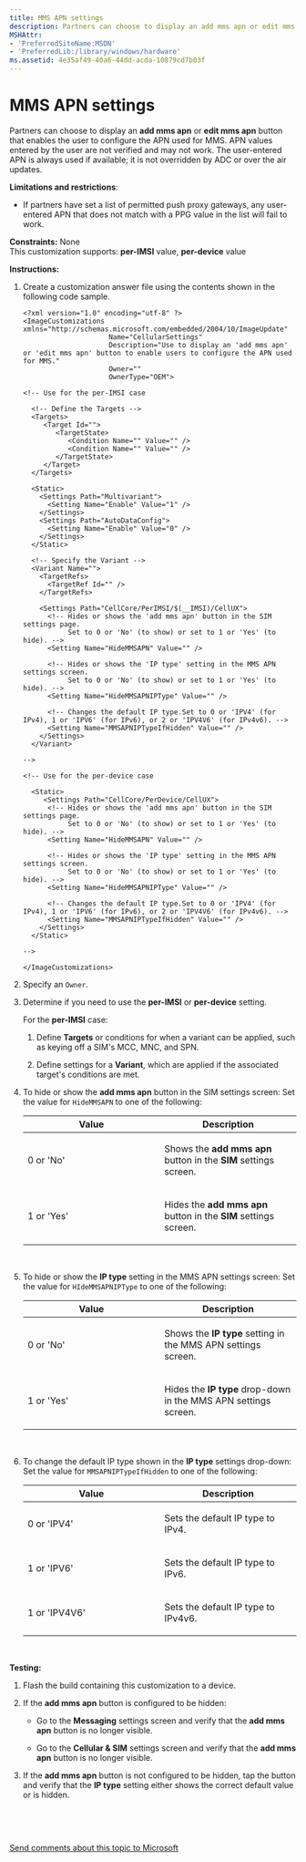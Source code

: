 ```yaml
---
title: MMS APN settings
description: Partners can choose to display an add mms apn or edit mms apn button that enables the user to configure the APN used for MMS.
MSHAttr:
- 'PreferredSiteName:MSDN'
- 'PreferredLib:/library/windows/hardware'
ms.assetid: 4e35af49-40a6-44dd-acda-10879cd7b03f
---
```


# MMS APN settings


Partners can choose to display an **add mms apn** or **edit mms apn** button that enables the user to configure the APN used for MMS. APN values entered by the user are not verified and may not work. The user-entered APN is always used if available; it is not overridden by ADC or over the air updates.

**Limitations and restrictions**:

-   If partners have set a list of permitted push proxy gateways, any user-entered APN that does not match with a PPG value in the list will fail to work.

<a href="" id="constraints---none"></a>**Constraints:** None  
This customization supports: **per-IMSI** value, **per-device** value

<a href="" id="instructions-"></a>**Instructions:**  
1.  Create a customization answer file using the contents shown in the following code sample.

    ``` syntax
    <?xml version="1.0" encoding="utf-8" ?>  
    <ImageCustomizations xmlns="http://schemas.microsoft.com/embedded/2004/10/ImageUpdate"  
                         Name="CellularSettings"  
                         Description="Use to display an 'add mms apn' or 'edit mms apn' button to enable users to configure the APN used for MMS."  
                         Owner=""  
                         OwnerType="OEM"> 

    <!-- Use for the per-IMSI case 
      
      <!-- Define the Targets --> 
      <Targets>
         <Target Id="">
            <TargetState>
               <Condition Name="" Value="" />
               <Condition Name="" Value="" />
            </TargetState>
         </Target>
      </Targets>
      
      <Static>
        <Settings Path="Multivariant">
          <Setting Name="Enable" Value="1" />
        </Settings>
        <Settings Path="AutoDataConfig">
          <Setting Name="Enable" Value="0" />
        </Settings>
      </Static>

      <!-- Specify the Variant -->
      <Variant Name=""> 
        <TargetRefs>
          <TargetRef Id="" /> 
        </TargetRefs>
     
        <Settings Path="CellCore/PerIMSI/$(__IMSI)/CellUX">   
          <!-- Hides or shows the 'add mms apn' button in the SIM settings page.
               Set to 0 or 'No' (to show) or set to 1 or 'Yes' (to hide). -->
          <Setting Name="HideMMSAPN" Value="" />      

          <!-- Hides or shows the 'IP type' setting in the MMS APN settings screen.
               Set to 0 or 'No' (to show) or set to 1 or 'Yes' (to hide). -->
          <Setting Name="HideMMSAPNIPType" Value="" />  

          <!-- Changes the default IP type.Set to 0 or 'IPV4' (for IPv4), 1 or 'IPV6' (for IPv6), or 2 or 'IPV4V6' (for IPv4v6). -->
          <Setting Name="MMSAPNIPTypeIfHidden" Value="" />   
        </Settings>  
      </Variant>

    -->

    <!-- Use for the per-device case

      <Static>  
         <Settings Path="CellCore/PerDevice/CellUX">  
          <!-- Hides or shows the 'add mms apn' button in the SIM settings page.
               Set to 0 or 'No' (to show) or set to 1 or 'Yes' (to hide). -->
          <Setting Name="HideMMSAPN" Value="" />   

          <!-- Hides or shows the 'IP type' setting in the MMS APN settings screen.
               Set to 0 or 'No' (to show) or set to 1 or 'Yes' (to hide). -->
          <Setting Name="HideMMSAPNIPType" Value="" />   

          <!-- Changes the default IP type.Set to 0 or 'IPV4' (for IPv4), 1 or 'IPV6' (for IPv6), or 2 or 'IPV4V6' (for IPv4v6). -->
          <Setting Name="MMSAPNIPTypeIfHidden" Value="" />     
        </Settings>  
      </Static>

    -->

    </ImageCustomizations>
    ```

2.  Specify an `Owner`.

3.  Determine if you need to use the **per-IMSI** or **per-device** setting.

    For the **per-IMSI** case:

    1.  Define **Targets** or conditions for when a variant can be applied, such as keying off a SIM's MCC, MNC, and SPN.

    2.  Define settings for a **Variant**, which are applied if the associated target's conditions are met.

4.  To hide or show the **add mms apn** button in the SIM settings screen: Set the value for `HideMMSAPN` to one of the following:

    <table>
    <colgroup>
    <col width="50%" />
    <col width="50%" />
    </colgroup>
    <thead>
    <tr class="header">
    <th>Value</th>
    <th>Description</th>
    </tr>
    </thead>
    <tbody>
    <tr class="odd">
    <td><p>0 or 'No'</p></td>
    <td><p>Shows the <strong>add mms apn</strong> button in the <strong>SIM</strong> settings screen.</p></td>
    </tr>
    <tr class="even">
    <td><p>1 or 'Yes'</p></td>
    <td><p>Hides the <strong>add mms apn</strong> button in the <strong>SIM</strong> settings screen.</p></td>
    </tr>
    </tbody>
    </table>

     

5.  To hide or show the **IP type** setting in the MMS APN settings screen: Set the value for `HIdeMMSAPNIPType` to one of the following:

    <table>
    <colgroup>
    <col width="50%" />
    <col width="50%" />
    </colgroup>
    <thead>
    <tr class="header">
    <th>Value</th>
    <th>Description</th>
    </tr>
    </thead>
    <tbody>
    <tr class="odd">
    <td><p>0 or 'No'</p></td>
    <td><p>Shows the <strong>IP type</strong> setting in the MMS APN settings screen.</p></td>
    </tr>
    <tr class="even">
    <td><p>1 or 'Yes'</p></td>
    <td><p>Hides the <strong>IP type</strong> drop-down in the MMS APN settings screen.</p></td>
    </tr>
    </tbody>
    </table>

     

6.  To change the default IP type shown in the **IP type** settings drop-down: Set the value for `MMSAPNIPTypeIfHidden` to one of the following:

    <table>
    <colgroup>
    <col width="50%" />
    <col width="50%" />
    </colgroup>
    <thead>
    <tr class="header">
    <th>Value</th>
    <th>Description</th>
    </tr>
    </thead>
    <tbody>
    <tr class="odd">
    <td><p>0 or 'IPV4'</p></td>
    <td><p>Sets the default IP type to IPv4.</p></td>
    </tr>
    <tr class="even">
    <td><p>1 or 'IPV6'</p></td>
    <td><p>Sets the default IP type to IPv6.</p></td>
    </tr>
    <tr class="odd">
    <td><p>1 or 'IPV4V6'</p></td>
    <td><p>Sets the default IP type to IPv4v6.</p></td>
    </tr>
    </tbody>
    </table>

     

<a href="" id="testing-"></a>**Testing:**  
1.  Flash the build containing this customization to a device.

2.  If the **add mms apn** button is configured to be hidden:

    -   Go to the **Messaging** settings screen and verify that the **add mms apn** button is no longer visible.

    -   Go to the **Cellular & SIM** settings screen and verify that the **add mms apn** button is no longer visible.

3.  If the **add mms apn** button is not configured to be hidden, tap the button and verify that the **IP type** setting either shows the correct default value or is hidden.

 

 

[Send comments about this topic to Microsoft](mailto:wsddocfb@microsoft.com?subject=Documentation%20feedback%20%5Bp_phCustomization\p_phCustomization%5D:%20MMS%20APN%20settings%20%20RELEASE:%20%289/7/2016%29&body=%0A%0APRIVACY%20STATEMENT%0A%0AWe%20use%20your%20feedback%20to%20improve%20the%20documentation.%20We%20don't%20use%20your%20email%20address%20for%20any%20other%20purpose,%20and%20we'll%20remove%20your%20email%20address%20from%20our%20system%20after%20the%20issue%20that%20you're%20reporting%20is%20fixed.%20While%20we're%20working%20to%20fix%20this%20issue,%20we%20might%20send%20you%20an%20email%20message%20to%20ask%20for%20more%20info.%20Later,%20we%20might%20also%20send%20you%20an%20email%20message%20to%20let%20you%20know%20that%20we've%20addressed%20your%20feedback.%0A%0AFor%20more%20info%20about%20Microsoft's%20privacy%20policy,%20see%20http://privacy.microsoft.com/default.aspx. "Send comments about this topic to Microsoft")




